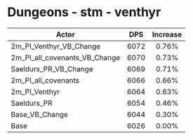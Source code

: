 # Dungeons - stm - venthyr
| Actor | DPS | Increase |
|---|:---:|:---:|
|2m_PI_Venthyr_VB_Change|6072|0.76%|
|2m_PI_all_covenants_VB_Change|6070|0.73%|
|Saeldurs_PR_VB_Change|6069|0.71%|
|2m_PI_all_covenants|6066|0.66%|
|2m_PI_Venthyr|6064|0.63%|
|Saeldurs_PR|6054|0.46%|
|Base_VB_Change|6044|0.30%|
|Base|6026|0.00%|
